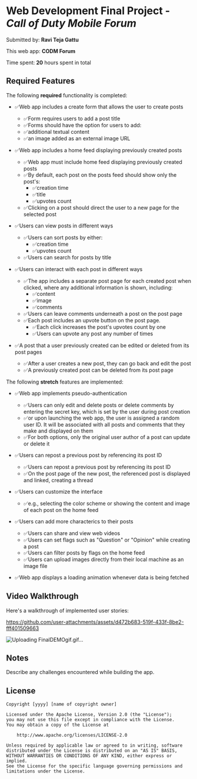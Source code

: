 # Web Development Final Project  - *Call of Duty Mobile Forum*

Submitted by: **Ravi Teja Gattu**

This web app: **CODM Forum**

Time spent: **20** hours spent in total

## Required Features

The following **required** functionality is completed:

- ✅Web app includes a create form that allows the user to create posts
    - ✅Form requires users to add a post title
    - ✅Forms should have the option for users to add:
    - ✅additional textual content
    - ✅an image added as an external image URL

- ✅Web app includes a home feed displaying previously created posts
    - ✅Web app must include home feed displaying previously created posts
    - ✅By default, each post on the posts feed should show only the post's:
        - ✅creation time
        - ✅title
        - ✅upvotes count
    - ✅Clicking on a post should direct the user to a new page for the selected post

- ✅Users can view posts in different ways
    - ✅Users can sort posts by either:
      - ✅creation time
      - ✅upvotes count
    - ✅Users can search for posts by title
      
- ✅Users can interact with each post in different ways
    - ✅The app includes a separate post page for each created post when clicked, where any additional information is shown, including:
        - ✅content
        - ✅image
        - ✅comments
    - ✅Users can leave comments underneath a post on the post page
    - ✅Each post includes an upvote button on the post page.
        - ✅Each click increases the post's upvotes count by one
        - ✅Users can upvote any post any number of times

- ✅A post that a user previously created can be edited or deleted from its post pages
    - ✅After a user creates a new post, they can go back and edit the post
    - ✅A previously created post can be deleted from its post page


The following **stretch** features are implemented:

- ✅Web app implements pseudo-authentication
    - ✅Users can only edit and delete posts or delete comments by entering the secret key, which is set by the user during post creation
    - ✅or upon launching the web app, the user is assigned a random user ID. It will be associated with all posts and comments that they make and displayed on them
    - ✅For both options, only the original user author of a post can update or delete it

- ✅Users can repost a previous post by referencing its post ID
    - ✅Users can repost a previous post by referencing its post ID
    - ✅On the post page of the new post, the referenced post is displayed and linked, creating a thread

- ✅Users can customize the interface
    - ✅e.g., selecting the color scheme or showing the content and image of each post on the home feed

- ✅Users can add more characterics to their posts
    - ✅Users can share and view web videos
    - ✅Users can set flags such as "Question" or "Opinion" while creating a post
    - ✅Users can filter posts by flags on the home feed
    - ✅Users can upload images directly from their local machine as an image file

- ✅Web app displays a loading animation whenever data is being fetched


## Video Walkthrough

Here's a walkthrough of implemented user stories:



https://github.com/user-attachments/assets/d472b683-519f-433f-8be2-fff401509663




![Uploading FinalDEMOgif.gif…]()

<!-- Recommended tools:
[Kap](https://getkap.co/) for macOS
[ScreenToGif](https://www.screentogif.com/) for Windows
[peek](https://github.com/phw/peek) for Linux. -->

## Notes

Describe any challenges encountered while building the app.

## License

    Copyright [yyyy] [name of copyright owner]

    Licensed under the Apache License, Version 2.0 (the "License");
    you may not use this file except in compliance with the License.
    You may obtain a copy of the License at

        http://www.apache.org/licenses/LICENSE-2.0

    Unless required by applicable law or agreed to in writing, software
    distributed under the License is distributed on an "AS IS" BASIS,
    WITHOUT WARRANTIES OR CONDITIONS OF ANY KIND, either express or implied.
    See the License for the specific language governing permissions and
    limitations under the License.
